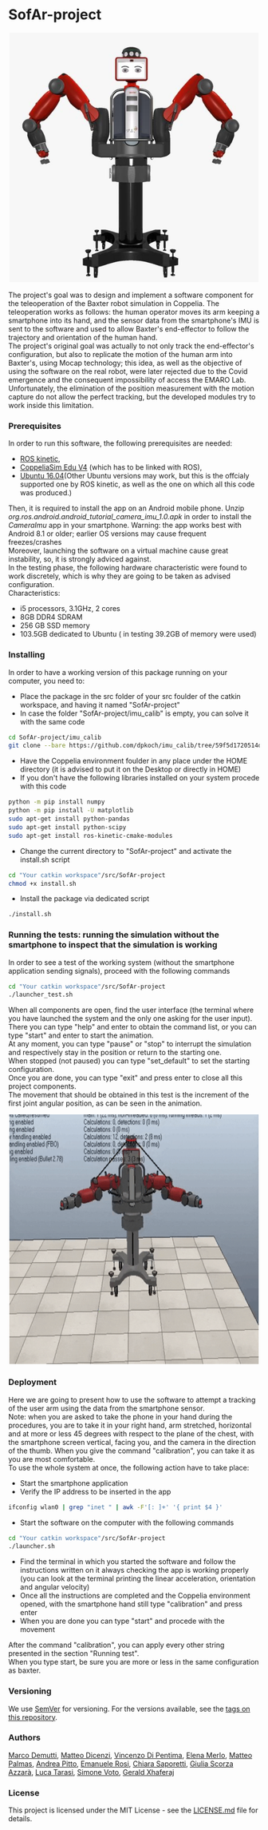 # SofAr-project

<p align="center">
  <img height="500" width="500" src="https://github.com/andreabradpitto/SofAr-project/blob/master/Images%20and%20multimedia/Image.jpeg?raw=true "Title"">
</p>

The project's goal was to design and implement a software component for the teleoperation of the Baxter robot simulation in Coppelia. The teleoperation works as follows: the human operator moves its arm keeping a smartphone into its hand, and the sensor data from the smartphone's IMU is sent to the software and used to allow Baxter's end-effector to follow the trajectory and orientation of the human hand.  
The project's original goal was actually to not only track the end-effector's configuration, but also to replicate the motion of the human arm into Baxter's, using Mocap technology; this idea, as well as the objective of using the software on the real robot, were later rejected due to the Covid emergence and the consequent impossibility of access the EMARO Lab.  
Unfortunately, the elimination of the position measurement with the motion capture do not allow the perfect tracking, but the developed modules try to work inside this limitation.  

### Prerequisites

In order to run this software, the following prerequisites are needed:  
- [ROS kinetic](http://wiki.ros.org/kinetic/Installation/Ubuntu),  
- [CoppeliaSim Edu V4](https://www.coppeliarobotics.com/helpFiles/en/ros1Tutorial.htm) (which has to be linked with ROS),  
- [Ubuntu 16.04](https://releases.ubuntu.com/16.04/)(Other Ubuntu versions may work, but this is the offcialy supported one by ROS kinetic, as well as the one on which all this code was produced.)  

Then, it is required to install the app on an Android mobile phone. Unzip *org.ros.android.android_tutorial_camera_imu_1.0.apk* in order to install the *CameraImu* app in your smartphone. Warning: the app works best with Android 8.1 or older; earlier OS versions may cause frequent freezes/crashes  
Moreover, launching the software on a virtual machine cause great instability, so, it is strongly adviced against.  
In the testing phase, the following hardware characteristic were found to work discretely, which is why they are going to be taken as advised configuration.  
Characteristics:  
- i5 processors, 3.1GHz, 2 cores
- 8GB DDR4 SDRAM
- 256 GB SSD memory
- 103.5GB dedicated to Ubuntu ( in testing 39.2GB of memory were used)


### Installing

In order to have a working version of this package running on your computer, you need to:  
- Place the package in the src folder of your src foulder of the catkin workspace, and having it named "SofAr-project"
- In case the folder "SofAr-project/imu_calib" is empty, you can solve it with the same code
```sh
cd SofAr-project/imu_calib
git clone --bare https://github.com/dpkoch/imu_calib/tree/59f5d1720514d40703b92c0b242c40750fbe94c6
```
- Have the Coppelia environment foulder in any place under the HOME directory (it is advised to put it on the Desktop or directly in HOME)
- If you don't have the following libraries installed on your system procede with this code
```sh
python -m pip install numpy
python -m pip install -U matplotlib
sudo apt-get install python-pandas
sudo apt-get install python-scipy
sudo apt-get install ros-kinetic-cmake-modules
```
- Change the current directory to "SofAr-project" and activate the install.sh script
```sh
cd "Your catkin workspace"/src/SofAr-project
chmod +x install.sh
```
- Install the package via dedicated script
```sh
./install.sh
```
### Running the tests: running the simulation without the smartphone to inspect that the simulation is working

In order to see a test of the working system (without the smartphone application sending signals), proceed with the following commands
```sh
cd "Your catkin workspace"/src/SofAr-project
./launcher_test.sh
```
When all components are open, find the user interface (the terminal where you have launched the system and the only one asking for the user input).  
There you can type "help" and enter to obtain the command list, or you can type "start" and enter to start the animation.  
At any moment, you can type "pause" or "stop" to interrupt the simulation and respectively stay in the position or return to the starting one.  
When stopped (not paused) you can type "set_default" to set the starting configuration.  
Once you are done, you can type "exit" and press enter to close all this project components.  
The movement that should be obtained in this test is the increment of the first joint angular position, as can be seen in the animation.  
<div align="center">
  <img height="500" width="500" src="https://github.com/andreabradpitto/SofAr-project/blob/master/Images%20and%20multimedia/Animated%20GIF-downsized_large.gif">
</div>
 
### Deployment
Here we are going to present how to use the software to attempt a tracking of the user arm using the data from the smartphone sensor.  
Note: when you are asked to take the phone in your hand during the procedures, you are to take it in your right hand, arm stretched, horizontal and at more or less 45 degrees with respect to the plane of the chest, with the smartphone screen vertical, facing you, and the camera in the direction of the thumb. When you give the command "calibration", you can take it as you are most comfortable.    
To use the whole system at once, the following action have to take place:  
- Start the smartphone application
- Verify the IP address to be inserted in the app
```sh
ifconfig wlan0 | grep "inet " | awk -F'[: ]+' '{ print $4 }'
```
- Start the software on the computer with the following commands
```sh
cd "Your catkin workspace"/src/SofAr-project
./launcher.sh
```
- Find the terminal in which you started the software and follow the instructions written on it always checking the app is working properly (you can look at the terminal printing the linear acceleration, orientation and angular velocity)
- Once all the instructions are completed and the Coppelia environment opened, with the smartphone hand still type "calibration" and press enter  
- When you are done you can type "start" and procede with the movement

After the command "calibration", you can apply every other string presented in the section "Running test".  
When you type start, be sure you are more or less in the same configuration as baxter.

### Versioning

We use [SemVer](http://semver.org/) for versioning. For the versions available, see the [tags on this repository](https://github.com/your/project/tags). 

### Authors

[Marco Demutti](https://github.com/marcodemutti), [Matteo Dicenzi](https://github.com/mattedicenzi), [Vincenzo Di Pentima](https://github.com/VinDp), [Elena Merlo](https://github.com/RobElena), [Matteo Palmas](https://github.com/Matt98x), [Andrea Pitto](https://github.com/andreabradpitto), [Emanuele Rosi](https://github.com/emanuelericcardo), [Chiara Saporetti](https://github.com/ChiaraSapo), [Giulia Scorza Azzarà](https://github.com/Giulia24091997), [Luca Tarasi](https://github.com/LucaTars), [Simone Voto](https://github.com/Cavalletta98), [Gerald Xhaferaj](https://github.com/Geraldone)


### License

This project is licensed under the MIT License - see the [LICENSE.md](LICENSE.md) file for details.
